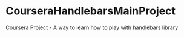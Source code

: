 # CourseraHandlebarsMainProject
Coursera Project - A way to learn how to play with handlebars library 
